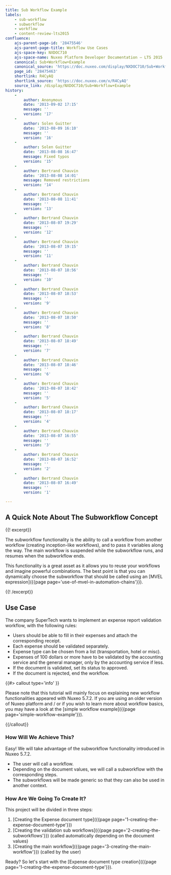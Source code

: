 ```yaml
---
title: Sub Workflow Example
labels:
    - sub-workflow
    - subworkflow
    - workflow
    - content-review-lts2015
confluence:
    ajs-parent-page-id: '28475546'
    ajs-parent-page-title: Workflow Use Cases
    ajs-space-key: NXDOC710
    ajs-space-name: Nuxeo Platform Developer Documentation — LTS 2015
    canonical: Sub+Workflow+Example
    canonical_source: 'https://doc.nuxeo.com/display/NXDOC710/Sub+Workflow+Example'
    page_id: '28475463'
    shortlink: R4CyAQ
    shortlink_source: 'https://doc.nuxeo.com/x/R4CyAQ'
    source_link: /display/NXDOC710/Sub+Workflow+Example
history:
    - 
        author: Anonymous
        date: '2013-09-02 17:15'
        message: ''
        version: '17'
    - 
        author: Solen Guitter
        date: '2013-08-09 16:10'
        message: ''
        version: '16'
    - 
        author: Solen Guitter
        date: '2013-08-08 16:47'
        message: Fixed typos
        version: '15'
    - 
        author: Bertrand Chauvin
        date: '2013-08-08 14:01'
        message: Removed restrictions
        version: '14'
    - 
        author: Bertrand Chauvin
        date: '2013-08-08 11:41'
        message: ''
        version: '13'
    - 
        author: Bertrand Chauvin
        date: '2013-08-07 19:29'
        message: ''
        version: '12'
    - 
        author: Bertrand Chauvin
        date: '2013-08-07 19:15'
        message: ''
        version: '11'
    - 
        author: Bertrand Chauvin
        date: '2013-08-07 18:56'
        message: ''
        version: '10'
    - 
        author: Bertrand Chauvin
        date: '2013-08-07 18:53'
        message: ''
        version: '9'
    - 
        author: Bertrand Chauvin
        date: '2013-08-07 18:50'
        message: ''
        version: '8'
    - 
        author: Bertrand Chauvin
        date: '2013-08-07 18:49'
        message: ''
        version: '7'
    - 
        author: Bertrand Chauvin
        date: '2013-08-07 18:46'
        message: ''
        version: '6'
    - 
        author: Bertrand Chauvin
        date: '2013-08-07 18:42'
        message: ''
        version: '5'
    - 
        author: Bertrand Chauvin
        date: '2013-08-07 18:17'
        message: ''
        version: '4'
    - 
        author: Bertrand Chauvin
        date: '2013-08-07 16:55'
        message: ''
        version: '3'
    - 
        author: Bertrand Chauvin
        date: '2013-08-07 16:52'
        message: ''
        version: '2'
    - 
        author: Bertrand Chauvin
        date: '2013-08-07 16:49'
        message: ''
        version: '1'

---
```

## A Quick Note About The Subworkflow Concept

{{! excerpt}}

The subworkflow functionality is the ability to call a workflow from another workflow (creating inception-like workflows), and to pass it variables along the way. The main workflow is suspended while the subworkflow runs, and resumes when the subworkflow ends.

This functionality is a great asset as it allows you to reuse your workflows and imagine powerful combinations. The best point is that you can dynamically choose the subworkflow that should be called using an [MVEL expression]({{page page='use-of-mvel-in-automation-chains'}}).

{{! /excerpt}}

## Use Case

The company SuperTech wants to implement an expense report validation workflow, with the following rules:

*   Users should be able to fill in their expenses and attach the corresponding receipt.
*   Each expense should be validated separately.
*   Expense type can be chosen from a list (transportation, hotel or misc).
*   Expenses of 100 dollars or more have to be validated by the accounting service and the general manager, only by the accounting service if less.
*   If the document is validated, set its status to approved.
*   If the document is rejected, end the workflow.

{{#> callout type='info' }}

Please note that this tutorial will mainly focus on explaining new workflow functionalities appeared with Nuxeo 5.7.2\. If you are using an older version of Nuxeo platform and / or if you wish to learn more about workflow basics, you may have a look at the [simple workflow example]({{page page='simple-workflow-example'}}).

{{/callout}}

### How Will We Achieve This?

Easy! We will take advantage of the subworkflow functionality introduced in Nuxeo 5.7.2.

*   The user will call a workflow.
*   Depending on the document values, we will call a subworkflow with the corresponding steps.
*   The subworkflows will be made generic so that they can also be used in another context.

### How Are We Going To Create It?

This project will be divided in three steps:

1.  [Creating the Expense document type]({{page page='1-creating-the-expense-document-type'}})
2.  [Creating the validation sub workflows]({{page page='2-creating-the-subworkflows'}}) (called automatically depending on the document values)
3.  [Creating the main workflow]({{page page='3-creating-the-main-workflow'}}) (called by the user)

Ready? So let's start with the [Expense document type creation]({{page page='1-creating-the-expense-document-type'}}).